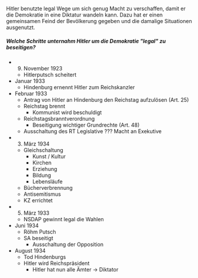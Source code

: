 Hitler benutzte legal Wege um sich genug Macht zu verschaffen, damit er die Demokratie in eine Diktatur wandeln kann. Dazu hat er einen gemeinsamen Feind der Bevölkerung gegeben und die damalige Situationen ausgenutzt.

##### Welche Schritte unternahm Hitler um die Demokratie "legal" zu beseitigen?
- 9. November 1923
	- Hitlerputsch scheitert
- Januar 1933
	- Hindenburg ernennt Hitler zum Reichskanzler
- Februar 1933
	- Antrag von Hitler an Hindenburg den Reichstag aufzulösen (Art. 25)
	- Reichstag brennt
		- Kommunist wird beschuldigt
	- Reichstagsbranntverordnung
		- Beseitigung wichtiger Grundrechte (Art. 48)
	- Ausschaltung des RT Legislative ??? Macht an Exekutive
- 3. März 1934
	- Gleichschaltung
		- Kunst / Kultur
		- Kirchen
		- Erziehung
		- Bildung
		- Lebensläufe
	- Bücherverbrennung
	- Antisemitismus
	- KZ errichtet
- 5. März 1933
	- NSDAP gewinnt legal die Wahlen
- Juni 1934
	- Röhm Putsch
	- SA beseitigt
		- Ausschaltung der Opposition
- August 1934
	- Tod Hindenburgs
	- Hitler wird Reichspräsident
		- Hitler hat nun alle Ämter -> Diktator


